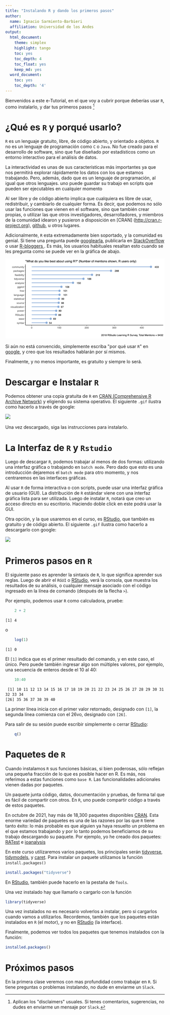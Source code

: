 ```yaml
---
title: "Instalando R y dando los primeros pasos"
author:
  name: Ignacio Sarmiento-Barbieri
  affiliation: Universidad de los Andes
output:
  html_document:
    theme: simplex
    highlight: tango
    toc: yes
    toc_depth: 4
    toc_float: yes
    keep_md: yes
  word_document:
    toc: yes
    toc_depth: '4'
---
```






Bienvenidos a este e-Tutorial, en el que voy a cubrir porque deberías usar `R`, como instalarlo, y dar tus primeros pasos
[^fn-1] 


[^fn-1]: Aplican los "disclaimers" usuales. Si tenes comentarios, sugerencias, no dudes en enviarme un mensaje por `Slack`.

# ¿Qué es `R` y porqué usarlo?


`R` es un lenguaje gratuito, libre, de código abierto, y orientado a objetos. `R` no es un lenguaje de programación como `C` o `Java`. No fue creado para el desarrollo de software, sino que fue diseñado por estadísticos como un entorno interactivo para el análisis de datos. 


La interactividad es unas de sus características más importantes ya que nos permitirá explorar rápidamente los datos con los que estamos trabajando. Pero, además, dado que es un lenguaje de programación, al igual que otros lenguajes. uno puede guardar su trabajo en scripts que pueden ser ejecutables en cualquier momento
 
Al ser libre y de código abierto implica que cualquiera es libre de usar, redistribuir, y cambiarlo de cualquier forma. Es decir, que podemos no sólo usar las funciones que vienen en el software, sino que también crear propias, o utilizar las que otros investigadores, desarrolladores, y miembros de la comunidad idearon y pusieron a disposición en [CRAN] (http://cran.r-project.org), [github]( https://github.com/), u otros lugares.

Adicionalmente, `R`  esta extremadamente bien soportado, y la comunidad es genial. Si tiene una pregunta puede [googlearla](<http://www.google.com>), publicarla en [StackOverflow](<http://stackoverflow.com/>) o usar [R-bloggers ](<http://www.r-bloggers.com/>) . Es más, los usuarios habituales resaltan esto cuando se les pregunta como se puede ver en la gráfica de abajo.

![](aux/Rbest.png)

Si aún no está convencido, simplemente escriba "por qué usar `R`" en [google](<http://www.google.com>), y creo que los resultados hablarán por sí mismos. 

Finalmente, y no menos importante, es gratuito y siempre lo será.







# Descargar e Instalar `R`

Podemos obtener una copia gratuita de `R` en [CRAN (Comprehensive R Archive Network)](<http://cran.r-project.org>) y eligiendo su sistema operativo. El siguiente  `.gif` ilustra como hacerlo a través de google:


![](aux/Download_R.gif)

Una vez descargado, siga las instrucciones para instalarlo.



# La Interfaz de `R` y `Rstudio`

Luego de descargar `R`, podemos trabajar al menos de dos formas: utilizando una interfaz gráfica o trabajando en `batch mode`. Pero dado que esto es una introducción dejaremos el `batch mode` para otro momento, y nos centraremos en las interfaces gráficas.  

Al usar `R` de forma interactiva o con scripts, puede usar una interfaz gráfica de usuario (GUI). La distribución de `R` estándar viene con una interfaz gráfica lista para ser utilizada. Luego de instalar `R`, notará que creo un  acceso directo en su escritorio. Haciendo doble click en este podrá usar la GUI.

Otra opción, y la que usaremos en el curso, es [RStudio](https://www.rstudio.com/), que también es gratuito y de código abierto. El siguiente  `.gif` ilustra como hacerlo a descargarlo con google:




![](aux/Download_Rstudio.gif)

# Primeros pasos en `R`

El siguiente paso es aprender la sintaxis de `R`, lo que significa aprender sus reglas. Luego de abrir el `RGUI` o [RStudio](https://www.rstudio.com/), verá la consola, que muestra los resultados de su análisis, o cualquier mensaje asociado con el código  ingresado en la línea de comando (después de la flecha `>`).

Por ejemplo, podemos usar `R` como calculadora, pruebe:




```r
    2 + 2
```

```
[1] 4
```

o


```r
    log(1)
```

```
[1] 0
```

El `[1]` indica  que es el primer resultado del comando, y en este caso, el único. Pero puede también ingresar algo son múltiples valores, por ejemplo, una secuencia de enteros desde el 10 al 40:
 

```r
    10:40
```

```
 [1] 10 11 12 13 14 15 16 17 18 19 20 21 22 23 24 25 26 27 28 29 30 31 32 33 34
[26] 35 36 37 38 39 40
```

La primer línea  inicia con el primer valor retornado, designado con `[1]`, la segunda línea  comienza con el 26vo, designado con `[26]`.


Para salir de su sesión puede escribir simplemente o cerrar [RStudio](https://www.rstudio.com/):


```r
    q()
```


# Paquetes de `R`

Cuando instalamos `R` sus funciones básicas, si bien poderosas, sólo reflejan una pequeña fracción de lo que es posible hacer en R. Es más, nos referimos a estas funciones como `base R`. Las funcionalidades adicionales vienen dadas por paquetes.

Un paquete junta código, datos, documentación y pruebas, de forma tal que es fácil de compartir con otros. En `R`, uno puede compartir código a través de estos paquetes. 

En octubre de 2021, hay más de 18,300 paquetes disponibles [CRAN](<http://cran.r-project.org>). Esta enorme variedad de paquetes es una de las razones por las que `R` tiene tanto éxito: lo más probable es que alguien ya haya resuelto un problema en el que estamos trabajando y por lo tanto podemos beneficiarnos de su trabajo descargando su paquete. Por ejemplo, yo he creado dos paquetes: [RATest](https://cran.r-project.org/web/packages/RATest/index.html) e [ioanalysis](https://cran.r-project.org/web/packages/ioanalysis/)

En este curso utilizaremos varios paquetes, los principales serán [tidyverse](https://www.tidyverse.org/), [tidymodels](https://www.tidymodels.org/), y [caret](https://cran.r-project.org/web/packages/caret/index.html). Para instalar un paquete utilizamos la función `install.packages()`


```r
install.packages("tidyverse")
```

En [RStudio](https://www.rstudio.com/), también puede hacerlo en la pestaña de `Tools`. 

Una vez instalado hay que llamarlo o cargarlo con la función


```r
library(tidyverse)
```

Una vez instalados no es necesario volverlos a instalar, pero si cargarlos cuando vamos a utilizarlos. Recordemos, también que los paquetes están instalados en `R` (el motor), y no en [RStudio](https://www.rstudio.com/) (la interface).

Finalmente, podemos ver todos los paquetes que tenemos instalados con la función:


```r
installed.packages()
```


# Próximos pasos

En la primera clase veremos con mas profundidad como trabajar en `R`. Si tiene preguntas o problemas instalando, no dude en enviarme un `Slack`.


